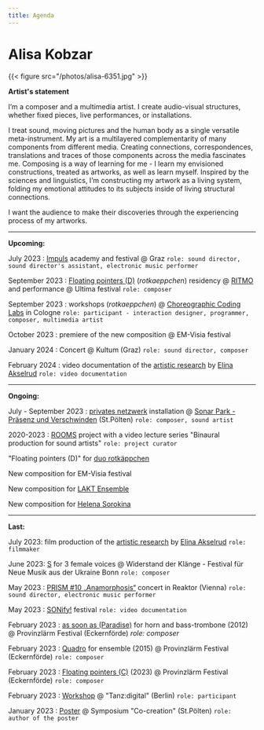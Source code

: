 ```yaml
---
title: Agenda
---
```


# Alisa Kobzar 

{{< figure src="/photos/alisa-6351.jpg" >}}

**Artist's statement**

I’m a composer and a multimedia artist. I create audio-visual structures, whether fixed pieces, live performances, or installations. 

I treat sound, moving pictures and the human body as a single versatile meta-instrument. My art is a multilayered complementarity of many components from different media. Creating connections, correspondences, translations and traces of those components across the media fascinates me. 
Composing is a way of learning for me - I learn my envisioned constructions, treated as artworks, as well as learn myself. 
Inspired by the sciences and linguistics, I’m constructing my artwork as a living system, folding my emotional attitudes to its subjects inside of living structural connections. 

I want the audience to make their discoveries through the experiencing process of my artworks.

<hr />

**Upcoming:**

July 2023 : [Impuls](https://www.impuls.cc/) academy and festival @ Graz `role: sound director, sound director's assistant, electronic music performer`

September 2023 : [Floating pointers (D)](https://www.uio.no/ritmo/english/news-and-events/events/artistic-performances/2023/floating-pointers/index.html) (*rotkaeppchen*) residency @ [RITMO](https://www.uio.no/ritmo/english/) and performance @ Ultima festival `role: composer`

September 2023 : workshops (*rotkaeppchen*) @ [Choreographic Coding Labs](https://choreographiccoding.org/#/) in Cologne `role: participant - interaction designer, programmer, composer, multimedia artist`

October 2023 : premiere of the new composition @ EM-Visia festival

January 2024 : Concert @ Kultum (Graz) `role: sound director, composer`

February 2024 :  video documentation of the [artistic research](https://intertwiningarts.org/) by [Elina Akselrud](https://elinaakselrud.com/) `role: video documentation`


<hr />

**Ongoing:**

July - September 2023 : [privates netzwerk](https://alisakobzar.github.io/installations/privatenetworks/) installation @  [Sonar Park - Präsenz und Verschwinden](https://ima.or.at/de/projekt/sonar_park_23/) (St.Pölten) `role: composer, sound artist`

2020-2023 : [ROOMS](https://roomsua.com/) project with a video lecture series "Binaural production for sound artists" `role: project curator`

"Floating pointers (D)" for [duo rotkäppchen](https://alisakobzar.github.io/duo-rotkaeppchen/)

New composition for EM-Visia festival

New composition for [LAKT Ensemble](https://www.laktensemble.com/)

New composition for [Helena Sorokina](https://www.cantando-admont.com/ensemble/stimmen/helena-sorokina/)

<hr />

**Last:**

July 2023: film production of the [artistic research](https://intertwiningarts.org/) by [Elina Akselrud](https://elinaakselrud.com/) `role: filmmaker`

June 2023: [S](https://www.bonn.de/veranstaltungskalender/veranstaltungen/hauptkalender/extern/Festival-fuer-Neue-Musik-aus-der-Ukraine-6.Filmvorfuehrung.php) for 3 female voices @ Widerstand der Klänge - Festival für Neue Musik aus der Ukraine Bonn `role: composer`

May 2023 : [PRISM #10 „Anamorphosis“](https://www.reaktor.art/programm/airborne-extended) concert in Reaktor (Vienna) `role: sound director, electronic music performer`

May 2023 : [SONify!](https://sonify.at/) festival `role: video documentation`

February 2023 : [as soon as (Paradise)](https://alisakobzar.github.io/acoustic/assoonasparadise/) for horn and bass-trombone (2012) @ Provinzlärm Festival (Eckernförde) *role: composer*

February 2023 : [Quadro](https://alisakobzar.github.io/acoustic/quadro/) for ensemble (2015) @ Provinzlärm Festival (Eckernförde) `role: composer`

February 2023 : [Floating pointers (C)](https://alisakobzar.github.io/duo-rotkaeppchen/floatingpointersabc/) (2023) @ Provinzlärm Festival (Eckernförde) `role: composer`

February 2023 : [Workshop](https://www.facebook.com/events/817990879254899/?paipv=0&eav=AfYfVLF7D-KJVZMRScmJLrV42rcUoi_kfbSzoI-aeht9HGCizA86QB9GP789D3RExCI&_rdr)  @ "Tanz:digital" (Berlin) `role: participant`

January 2023 : [Poster](https://drive.google.com/file/d/1t02Ne2klwMuecEiia4Wm3UqLn4ShcUte/view) @ Symposium "Co-creation" (St.Pölten) `role: author of the poster`



